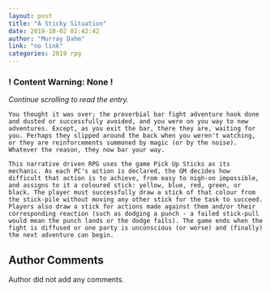 ```yaml
---
layout: post
title: "A Sticky Situation"
date: 2019-10-02 02:42:42
author: "Murray Dahm"
link: "no link"
categories: 2019 rpg
---
```

<div id="warning"><div id="content"><h3><strong>! Content Warning: None !</strong></h3><i>Continue scrolling to read the entry.</i></div></div>
 
```
You thought it was over; the proverbial bar fight adventure hook done and dusted or successfully avoided, and you were on you way to new adventures. Except, as you exit the bar, there they are, waiting for you. Perhaps they slipped around the back when you weren't watching, or they are reinforcements summoned by magic (or by the noise). Whatever the reason, they now bar your way.

This narrative driven RPG uses the game Pick Up Sticks as its mechanic. As each PC's action is declared, the GM decides how difficult that action is to achieve, from easy to nigh-on impossible, and assigns to it a coloured stick: yellow, blue, red, green, or black. The player must successfully draw a stick of that colour from the stick-pile without moving any other stick for the task to succeed. Players also draw a stick for actions made against them and/or their corresponding reaction (such as dodging a punch - a failed stick-pull would mean the punch lands or the dodge fails). The game ends when the fight is diffused or one party is unconscious (or worse) and (finally) the next adventure can begin.
```
## Author Comments
Author did not add any comments.
